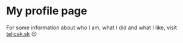 # My profile page
For some information about who I am, what I did and what I like, visit [telicak.sk](http://telicak.sk) :wink:


